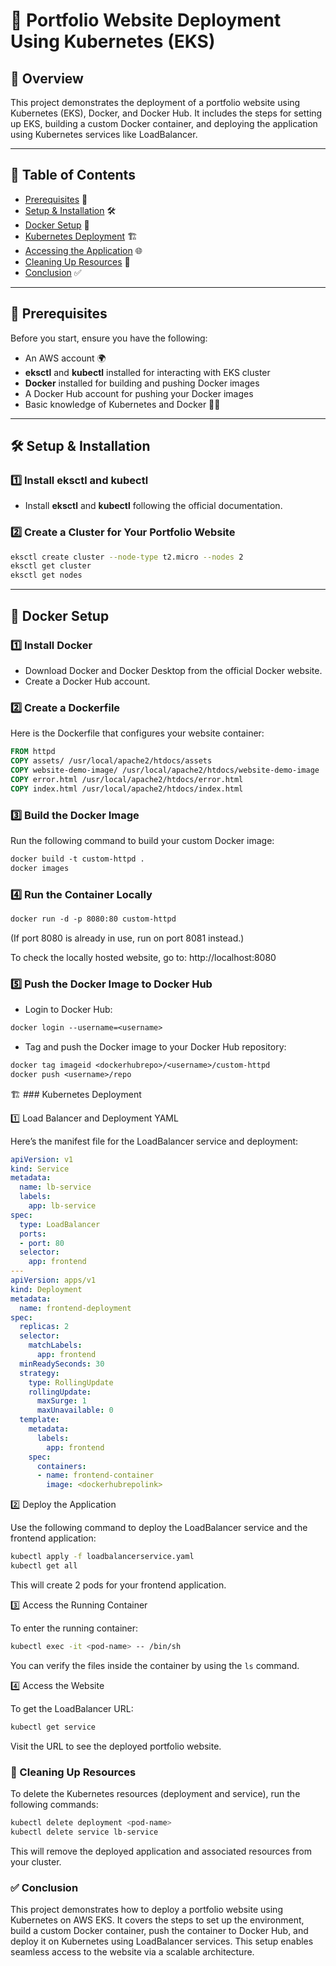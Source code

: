 # 🚀 Portfolio Website Deployment Using Kubernetes (EKS)

## 📖 Overview
This project demonstrates the deployment of a portfolio website using Kubernetes (EKS), Docker, and Docker Hub. It includes the steps for setting up EKS, building a custom Docker container, and deploying the application using Kubernetes services like LoadBalancer.

---

## 📑 Table of Contents
- [Prerequisites](#prerequisites) 🔑
- [Setup & Installation](#setup-and-installation) 🛠️
- [Docker Setup](#docker-setup) 🐳
- [Kubernetes Deployment](#kubernetes-deployment) 🏗️
- [Accessing the Application](#accessing-the-application) 🌐
- [Cleaning Up Resources](#cleaning-up-resources) 🧹
- [Conclusion](#conclusion) ✅

---

## 🔑 Prerequisites
Before you start, ensure you have the following:
- An AWS account 🌍
- **eksctl** and **kubectl** installed for interacting with EKS cluster
- **Docker** installed for building and pushing Docker images
- A Docker Hub account for pushing your Docker images
- Basic knowledge of Kubernetes and Docker 🧑‍💻

---

## 🛠️ Setup & Installation

### 1️⃣ Install eksctl and kubectl
- Install **eksctl** and **kubectl** following the official documentation.

### 2️⃣ Create a Cluster for Your Portfolio Website

```bash
eksctl create cluster --node-type t2.micro --nodes 2
eksctl get cluster
eksctl get nodes
```

---

## 🐳 Docker Setup

### 1️⃣ Install Docker
- Download Docker and Docker Desktop from the official Docker website.
- Create a Docker Hub account.

### 2️⃣ Create a Dockerfile
Here is the Dockerfile that configures your website container:

```dockerfile
FROM httpd
COPY assets/ /usr/local/apache2/htdocs/assets
COPY website-demo-image/ /usr/local/apache2/htdocs/website-demo-image
COPY error.html /usr/local/apache2/htdocs/error.html
COPY index.html /usr/local/apache2/htdocs/index.html
```

### 3️⃣ Build the Docker Image
Run the following command to build your custom Docker image:

```dockerfile
docker build -t custom-httpd .
docker images
```

### 4️⃣ Run the Container Locally
```dockerfile
docker run -d -p 8080:80 custom-httpd
```

(If port 8080 is already in use, run on port 8081 instead.)

To check the locally hosted website, go to:
http://localhost:8080

### 5️⃣ Push the Docker Image to Docker Hub

- Login to Docker Hub:

```dockerfile
docker login --username=<username>
```

- Tag and push the Docker image to your Docker Hub repository:
```dockerfile
docker tag imageid <dockerhubrepo>/<username>/custom-httpd
docker push <username>/repo
```

🏗️ ### Kubernetes Deployment

1️⃣ Load Balancer and Deployment YAML

Here’s the manifest file for the LoadBalancer service and deployment:

```yaml
apiVersion: v1
kind: Service
metadata:
  name: lb-service
  labels:
    app: lb-service
spec:
  type: LoadBalancer
  ports:
  - port: 80
  selector:
    app: frontend
---
apiVersion: apps/v1
kind: Deployment
metadata:
  name: frontend-deployment
spec:
  replicas: 2
  selector:
    matchLabels:
      app: frontend
  minReadySeconds: 30
  strategy:
    type: RollingUpdate
    rollingUpdate:
      maxSurge: 1
      maxUnavailable: 0
  template:
    metadata:
      labels:
        app: frontend
    spec:
      containers:
      - name: frontend-container
        image: <dockerhubrepolink>
```
2️⃣ Deploy the Application

Use the following command to deploy the LoadBalancer service and the frontend application:

```bash
kubectl apply -f loadbalancerservice.yaml
kubectl get all
```
This will create 2 pods for your frontend application.

3️⃣ Access the Running Container

To enter the running container:

```bash
kubectl exec -it <pod-name> -- /bin/sh
```

You can verify the files inside the container by using the `ls` command.

4️⃣ Access the Website

To get the LoadBalancer URL:

```bash
kubectl get service
```

Visit the URL to see the deployed portfolio website.

### 🧹 Cleaning Up Resources

To delete the Kubernetes resources (deployment and service), run the following commands:

```bash
kubectl delete deployment <pod-name>
kubectl delete service lb-service
```

This will remove the deployed application and associated resources from your cluster.

### ✅ Conclusion

This project demonstrates how to deploy a portfolio website using Kubernetes on AWS EKS. It covers the steps to set up the environment, build a custom Docker container, push the container to Docker Hub, and deploy it on Kubernetes using LoadBalancer services. This setup enables seamless access to the website via a scalable architecture.










